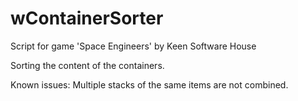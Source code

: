 # wContainerSorter
Script for game 'Space Engineers' by Keen Software House

Sorting the content of the containers.

Known issues:
Multiple stacks of the same items are not combined.
